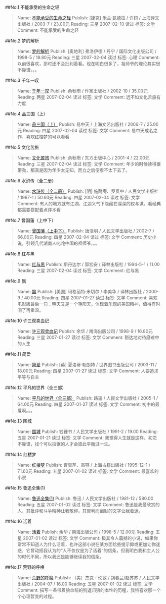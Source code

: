##No.1 不能承受的生命之轻
> Name: [不能承受的生命之轻](https://book.douban.com/subject/1017143/)
> Publish: [捷克] 米兰·昆德拉 / 许钧 / 上海译文出版社 / 2003-7 / 23.00元
> Reading: 三星 2007-02-10 读过 标签: 文学
> Comment: 不能承受的生命之轻

##No.2 梦的解析
> Name: [梦的解析](https://book.douban.com/subject/1201821/)
> Publish: [奥地利] 弗洛伊德 / 丹宁 / 国际文化出版公司 / 1998-5 / 19.80元
> Reading: 三星 2007-02-04 读过 标签: 心理
> Comment: 以前很喜欢，那时还不会批判着看。现在明白很多了，祖师爷的理论其实很不靠谱。。。

##No.3 千年一叹
> Name: [千年一叹](https://book.douban.com/subject/1020241/)
> Publish: 余秋雨 / 作家出版社 / 2002-10 / 35.00元
> Reading: 两星 2007-02-04 读过 标签: 文学
> Comment: 远不如文化苦旅有力度

##No.4 品三国（上）
> Name: [品三国（上）](https://book.douban.com/subject/1829836/)
> Publish: 易中天 / 上海文艺出版社 / 2006-7 / 25.00元
> Reading: 四星 2007-02-04 读过 标签: 文学
> Comment: 易中天成名之作，喜欢红楼梦的可以看看

##No.5 文化苦旅
> Name: [文化苦旅](https://book.douban.com/subject/1050339/)
> Publish: 余秋雨 / 东方出版中心 / 2001-4 / 22.00元
> Reading: 三星 2007-02-04 读过 标签: 文学
> Comment: 年少的时候读得很带劲，那真是因为年少太无知。而立之后便看不太下去了。

##No.6 水浒传（全二册）
> Name: [水浒传（全二册）](https://book.douban.com/subject/1008357/)
> Publish: [明] 施耐庵、罗贯中 / 人民文学出版社 / 1997-1 / 50.60元
> Reading: 四星 2007-02-04 读过 标签: 文学
> Comment: 有人的地方就有江湖，江湖义气下隐藏在深深的权与谋。看经典都需要搭配着点评本看

##No.7 曾国藩（上中下）
> Name: [曾国藩（上中下）](https://book.douban.com/subject/1037060/)
> Publish: 唐浩明 / 人民文学出版社 / 2002-7 / 66.00元
> Reading: 四星 2007-02-04 读过 标签: 文学
> Comment: 历史小说，引领几代湖南人叱咤中国的祖师爷。。。

##No.8 红与黑
> Name: [红与黑](https://book.douban.com/subject/1205394/)
> Publish: 斯丹达尔 / 郭宏安 / 译林出版社 / 1994-5-1 / 11.00
> Reading: 三星 2007-02-04 读过 标签: 文学
> Comment: 红与黑

##No.9 飘
> Name: [飘](https://book.douban.com/subject/1068920/)
> Publish: [美国] 玛格丽特·米切尔 / 李美华 / 译林出版社 / 2000-9 / 40.00元
> Reading: 四星 2007-01-27 读过 标签: 文学
> Comment: 喜欢电影版最后一句：明天又是一个艳阳天。体现着乐观的美国精神，值得有时间了再重温。

##No.10 许三观卖血记
> Name: [许三观卖血记](https://book.douban.com/subject/1029791/)
> Publish: 余华 / 南海出版公司 / 1998-9 / 16.80元
> Reading: 三星 2007-01-27 读过 标签: 文学
> Comment: 豁达地对待磨难中的人生

##No.11 简爱
> Name: [简爱](https://book.douban.com/subject/1141406/)
> Publish: [英] 夏洛蒂·勃朗特 / 世界图书出版公司 / 2003-11 / 18.00元
> Reading: 四星 2007-01-27 读过 标签: 文学
> Comment: 人要追求平等与自主

##No.12 平凡的世界（全三部）
> Name: [平凡的世界（全三部）](https://book.douban.com/subject/1200840/)
> Publish: 路遥 / 人民文学出版社 / 2005-1 / 64.00元
> Reading: 四星 2007-01-27 读过 标签: 文学
> Comment: 初中的最爱啊。。。

##No.13 围城
> Name: [围城](https://book.douban.com/subject/1008145/)
> Publish: 钱锺书 / 人民文学出版社 / 1991-2 / 19.00
> Reading: 五星 2007-01-21 读过 标签: 文学
> Comment: 我觉得人生就是这样，初恋不靠谱，找个可以拉锯的人才会彼此平衡过一生。

##No.14 红楼梦
> Name: [红楼梦](https://book.douban.com/subject/1003079/)
> Publish: 曹雪芹、高鹗 / 上海古籍出版社 / 1995-12-1 / 71.60元
> Reading: 五星 2007-01-02 读过 标签: 文学
> Comment: 最喜欢的小说

##No.15 鲁迅全集(1)
> Name: [鲁迅全集(1)](https://book.douban.com/subject/1044994/)
> Publish: 鲁迅 / 人民文学出版社 / 1981-12 / 580.00
> Reading: 五星 2007-01-02 读过 标签: 文学
> Comment: 鲁迅是我最欣赏的人，其批评和斗争精神让我敬仰，其犀利而幽默的文字让我着迷。

##No.16 活着
> Name: [活着](https://book.douban.com/subject/1082154/)
> Publish: 余华 / 南海出版公司 / 1998-5 / 12.00元
> Reading: 五星 2007-01-02 读过 标签: 文学
> Comment: 极其令人震撼的小说，如果你常常不知道人为什么活着，也许这部小说在某方面给些提示抑或更加让你迷惑，它曾动摇我认为的“人不仅仅是为了活着”的信条，但我明白我和主人公的时代不同，所以我还是能够继续我的信条。

##No.17 荒野的呼唤
> Name: [荒野的呼唤](https://book.douban.com/subject/1050367/)
> Publish: （美）杰克・伦敦 / 胡春兰/赵苏苏 / 人民文学出版社 / 2004-07 / 16.00
> Reading: 五星 2007-01-02 读过 标签: 文学
> Comment: 描写一条带着狼血统的狗返归狼的本性的历程，我特喜欢那一个个心理暂变的过程。

